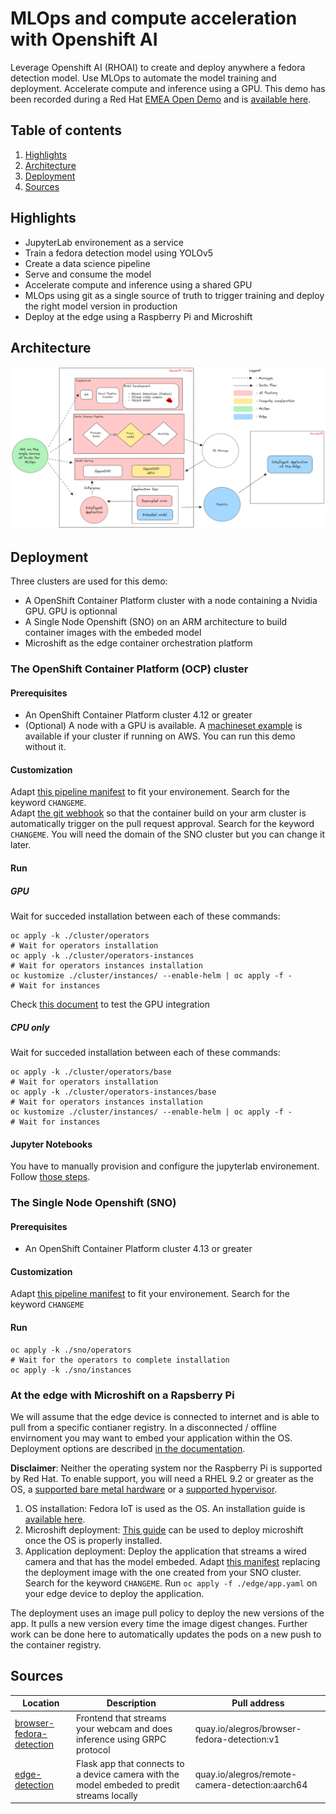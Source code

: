 # MLOps and compute acceleration with Openshift AI

Leverage Openshift AI (RHOAI) to create and deploy anywhere a fedora detection model. Use MLOps to automate the model training and deployment. Accelerate compute and inference using a GPU. This demo has been recorded during a Red Hat [EMEA Open Demo](https://www.redhat.com/fr/events/open-demos-emea) and is [available here](https://www.youtube.com/watch?v=jAzWuNJRYGA).

## Table of contents

1. [Highlights](#highlights)
2. [Architecture](#architecture)
3. [Deployment](#deployment)
4. [Sources](#sources)

## Highlights

- JupyterLab environement as a service
- Train a fedora detection model using YOLOv5
- Create a data science pipeline
- Serve and consume the model
- Accelerate compute and inference using a shared GPU
- MLOps using git as a single source of truth to trigger training and deploy the right model version in production
- Deploy at the edge using a Raspberry Pi and Microshift

## Architecture

![full_arch](./flowchart/full.png)

## Deployment

Three clusters are used for this demo:

- A OpenShift Container Platform cluster with a node containing a Nvidia GPU. GPU is optionnal
- A Single Node Openshift (SNO) on an ARM architecture to build container images with the embeded model
- Microshift as the edge container orchestration platform

### The OpenShift Container Platform (OCP) cluster

#### Prerequisites

- An OpenShift Container Platform cluster 4.12 or greater
- (Optional) A node with a GPU is available. A [machineset example](./cluster/config/machineset.yaml) is available if your cluster if running on AWS. You can run this demo without it.

#### Customization

Adapt [this pipeline manifest](./cluster/instances/pipelines/training/pipeline.yaml) to fit your environement. Search for the keyword `CHANGEME`.  
Adapt [the git webhook](./cluster/instances/gitea/custom/scripts.yaml) so that the container build on your arm cluster is automatically trigger on the pull request approval. Search for the keyword `CHANGEME`. You will need the domain of the SNO cluster but you can change it later.

#### Run

##### GPU

Wait for succeded installation between each of these commands:

```
oc apply -k ./cluster/operators
# Wait for operators installation
oc apply -k ./cluster/operators-instances
# Wait for operators instances installation
oc kustomize ./cluster/instances/ --enable-helm | oc apply -f -
# Wait for instances
```

Check [this document](./tests/gpu.md) to test the GPU integration

##### CPU only

Wait for succeded installation between each of these commands:

```
oc apply -k ./cluster/operators/base
# Wait for operators installation
oc apply -k ./cluster/operators-instances/base
# Wait for operators instances installation
oc kustomize ./cluster/instances/ --enable-helm | oc apply -f -
# Wait for instances
```

#### Jupyter Notebooks

You have to manually provision and configure the jupyterlab environement. Follow [those steps](./doc/jupyter.md).

### The Single Node Openshift (SNO)

#### Prerequisites

- An OpenShift Container Platform cluster 4.13 or greater

#### Customization

Adapt [this pipeline manifest](./sno/instances/pipeline/pipeline.yaml) to fit your environement. Search for the keyword `CHANGEME`

#### Run

```
oc apply -k ./sno/operators
# Wait for the operators to complete installation
oc apply -k ./sno/instances
```

### At the edge with Microshift on a Rapsberry Pi

We will assume that the edge device is connected to internet and is able to pull from a specific contianer registry. In a disconnected / offline envirnoment you may want to embed your application within the OS. Deployment options are described [in the documentation](https://access.redhat.com/documentation/en-us/red_hat_build_of_microshift/4.14/html/running_applications/index).

**Disclaimer**: Neither the operating system nor the Raspberry Pi is supported by Red Hat. To enable support, you will need a RHEL 9.2 or greater as the OS, a [supported bare metal hardware](https://catalog.redhat.com/hardware/search?c_catalog_channel=Edge%20System&p=1) or a [supported hypervisor](https://access.redhat.com/solutions/certified-hypervisors).

1. OS installation: Fedora IoT is used as the OS. An installation guide is [available here](https://www.redhat.com/sysadmin/fedora-iot-raspberry-pi).  
2. Microshift deployment: [This guide](https://medium.com/@ben.swinney_ce/openshift-raspberry-pi-2e78f2990395) can be used to deploy microshift once the OS is properly installed.
3. Application deployment: Deploy the application that streams a wired camera and that has the model embeded. Adapt [this manifest](./edge/app.yaml) replacing the deployment image with the one created from your SNO cluster. Search for the keyword `CHANGEME`. Run `oc apply -f ./edge/app.yaml` on your edge device to deploy the application.

The deployment uses an image pull policy to deploy the new versions of the app. It pulls a new version every time the image digest changes. Further work can be done here to automatically updates the pods on a new push to the container registry.

## Sources


| Location                                | Description                                                                                 | Pull address                                    |
|-----------------------------------------|---------------------------------------------------------------------------------------------|-------------------------------------------------|
| [browser-fedora-detection](./applications/browser-fedora-detection) | Frontend that streams your webcam and does inference using GRPC protocol                    | quay.io/alegros/browser-fedora-detection:v1     |
| [edge-detection](./applications/edge-detection)         | Flask app that connects to a device camera with the model embeded to predit streams locally | quay.io/alegros/remote-camera-detection:aarch64 |